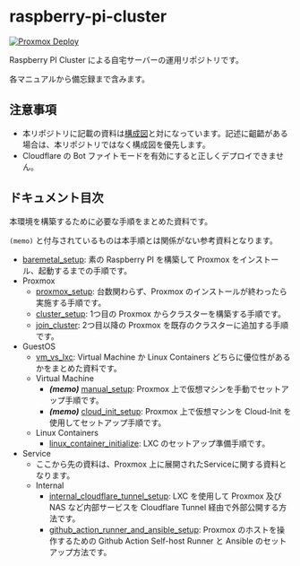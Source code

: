 # raspberry-pi-cluster

[![Proxmox Deploy](https://github.com/shimosyan/raspberry-pi-cluster/actions/workflows/deploy.yaml/badge.svg?branch=main)](https://github.com/shimosyan/raspberry-pi-cluster/actions/workflows/deploy.yaml)

Raspberry PI Cluster による自宅サーバーの運用リポジトリです。

各マニュアルから備忘録まで含みます。

## 注意事項

- 本リポジトリに記載の資料は[構成図](https://miro.com/app/board/uXjVOnZ07F0=/?share_link_id=902050965289)と対になっています。記述に齟齬がある場合は、本リポジトリではなく構成図を優先します。
- Cloudflare の Bot ファイトモードを有効にすると正しくデプロイできません。

## ドキュメント目次

本環境を構築するために必要な手順をまとめた資料です。

`(memo)` と付与されているものは本手順とは関係がない参考資料となります。

- [baremetal_setup](/documents/baremetal_setup/README.md): 素の Raspberry PI を構築して Proxmox をインストール、起動するまでの手順です。
- Proxmox
  - [proxmox_setup](/documents/proxmox_setup/README.md): 台数関わらず、Proxmox のインストールが終わったら実施する手順です。
  - [cluster_setup](/documents/proxmox_setup/cluster_setup/README.md): 1つ目の Proxmox からクラスターを構築する手順です。
  - [join_cluster](/documents/proxmox_setup/join_cluster/README.md): 2つ目以降の Proxmox を既存のクラスターに追加する手順です。
- GuestOS
  - [vm_vs_lxc](./documents/guest_os/vm_vs_lxc/README.md): Virtual Machine か Linux Containers どちらに優位性があるかをまとめた資料です。
  - Virtual Machine
    - ***(memo)*** [manual_setup](/documents/guest_os/virtual_machine_setup/manual_setup/README.md): Proxmox 上で仮想マシンを手動でセットアップ手順です。
    - ***(memo)*** [cloud_init_setup](/documents/guest_os/virtual_machine_setup/cloud_init_setup/README.md): Proxmox 上で仮想マシンを Cloud-Init を使用してセットアップ手順です。
  - Linux Containers
    - [linux_container_initialize](/documents/guest_os/linux_container/linux_container_initialize/README.md): LXC のセットアップ準備手順です。
- Service
  - ここから先の資料は、Proxmox 上に展開されたServiceに関する資料となります。
  - Internal
    - [internal_cloudflare_tunnel_setup](/documents/service/internal/internal_cloudflare_tunnel_setup/README.md): LXC を使用して Proxmox 及び NAS など内部サービスを Cloudflare Tunnel 経由で外部公開する方法です。
    - [github_action_runner_and_ansible_setup](/documents/service/internal/github_action_runner_and_ansible_setup/README.md): Proxmox のホストを操作するための Github Action Self-host Runner と Ansible のセットアップ方法です。

